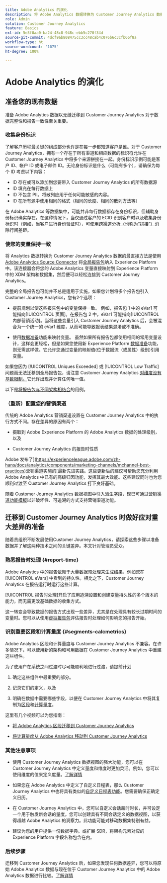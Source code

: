 ```yaml
---
title: Adobe Analytics 的演化
description: 将 Adobe Analytics 数据转换为 Customer Journey Analytics 数据的步骤
role: Admin
solution: Customer Journey Analytics
feature: Basics
exl-id: 5e3f0aa0-ba24-48c8-948c-ebb5c270f34d
source-git-commit: 4dcf9ab808475cc3cc48cab4c076b6c3cfb66f8a
workflow-type: ht
source-wordcount: '1075'
ht-degree: 100%

---
```


# Adobe Analytics 的演化

## 准备您的现有数据

准备 Adobe Analytics 数据以无缝迁移到 Customer Journey Analytics 对于数据完整性和报告一致性至关重要。

### 收集身份标识

了解客户历程最关键的组成部分也许是在每一步都知道客户是谁。对于 Customer Journey Analytics，拥有一个存在于所有渠道和相应数据的标识符允许在 Customer Journey Analytics 中将多个来源拼接在一起。身份标识示例可能是客户 ID、帐户 ID 或电子邮件 ID。无论身份标识是什么（可能有多个），请确保为每个 ID 考虑以下内容：

* ID 存在或可以添加到您要带入 Customer Journey Analytics 的所有数据源
* ID 填充在每行数据上
* ID 不包含 PII。将散列应用于任何可能敏感的内容。
* ID 在所有源中使用相同的格式（相同的长度、相同的散列方法等）

在 Adobe Analytics 等数据集中，可能并非每行数据都存在身份标识，但辅助身份标识确实存在。在这种情况下，当仅通过客户的 ECID 识别客户时以及收集身份标识时（例如，当客户进行身份验证时），可使用[跨渠道分析（也称为“拼接”）](/help/stitching/overview.md)消除行间差距。

### 使您的变量保持一致

将 Analytics 数据转换为 Customer Journey Analytics 数据的最直接方法是使用 [Adobe Analytics Source Connector](https://experienceleague.adobe.com/zh-hans/docs/analytics/implementation/prepare/global-rs) 将[全局报告包](https://experienceleague.adobe.com/zh-hans/docs/experience-platform/sources/ui-tutorials/create/adobe-applications/analytics)纳入 Experience Platform 中。该连接器会将您的 Adobe Analytics 变量直接映射到 Experience Platform 中的 XDM 架构和数据集，然后便可以轻松连接到 Customer Journey Analytics。

完整的全局报告包可能并不总是适用于实施。如果您计划将多个报告包引入Customer Journey Analytics，您有2个选项：

* 提前规划以使这些报告包中的变量保持一致。 例如，报告包 1 中的 eVar1 可能指向[!UICONTROL 页面]。在报告包 2 中，eVar1 可能指向[!UICONTROL 内部营销活动]。当将这些变量引入 Customer Journey Analytics 后，会被混合为一个统一的 eVar1 维度，从而可能导致报表结果混淆或不准确。

* 使用[数据准备](https://experienceleague.adobe.com/zh-hans/docs/experience-platform/data-prep/home)功能来映射变量。 虽然如果所有报告包都使用相同的常用变量设计，这样会更轻松，但是如果您使用新 Experience Platform [数据准备](https://experienceleague.adobe.com/zh-hans/docs/experience-platform/sources/ui-tutorials/create/adobe-applications/analytics)功能，则无需这样做。它允许您通过变量的映射值(位于数据流（或属性）级别)引用变量。

如果您因为 [!UICONTROL Uniques Exceeded] 或 [!UICONTROL Low Traffic] 问题而无法迁移到全局报告包，请注意 Customer Journey Analytics [对维度没有基数限制。](/help/components/dimensions/high-cardinality.md)它允许出现并计算任何唯一值。

以下是[将报告包与不同架构相结合](/help/use-cases/aa-data/combine-report-suites.md)的用例。

### （重新）配置您的营销渠道

传统的 Adobe Analytics 营销渠道设置在 Customer Journey Analytics 中的执行方式不同。存在差异的原因有两个：

* 摄取到 Adobe Experience Platform 的 Adobe Analytics 数据的处理级别，以及

* Customer Journey Analytics 的报告时性质

Adobe 发布了](https://experienceleague.adobe.com/zh-hans/docs/analytics/components/marketing-channels/mchannel-best-practices)营销渠道实施的[最新先进实践。这些更新后的建议可帮助您充分利用 Adobe Analytics 中已有的高级归因功能，发挥其最大效能。这些建议同时也为您顺利过渡至 Customer Journey Analytics 打下良好基础。

随着 Customer Journey Analytics 数据视图中引入[派生字段](../data-views/derived-fields/derived-fields.md)，现已可通过[营销渠道功能模板](../data-views/derived-fields/derived-fields.md#function-templates)以非破坏性、可追溯的方式支持营销渠道功能。

## 迁移到 Customer Journey Analytics 时做好应对重大差异的准备

随着贵组织不断发展使用Customer Journey Analytics，请探索这些步骤以准备数据并了解这两种技术之间的关键差异。本文针对管理员受众。

### 熟悉报告时处理 {#report-time}

Adobe Analytics 中的报告依赖于大量数据预处理来生成结果，例如您在 [!UICONTROL eVars] 中看到的持久性。相比之下，Customer Journey Analytics 在报告运行时运行这些计算。

[!UICONTROL 报告时处理]开启了应用追溯设置和创建变量持久性的多个版本的能力，而无需更改基础数据的收集方式。

这一转变会导致数据的报告方式出现一些差异，尤其是在处理具有较长过期时间的变量时。您可以从使用[虚拟报告包](https://experienceleague.adobe.com/zh-hans/docs/analytics/components/virtual-report-suites/vrs-report-time-processing)评估报告时处理如何影响您的报告开始。

### 识别重要区段和计算量度 {#segments-calcmetrics}

Adobe Analytics 区段和计算量度与 Customer Journey Analytics 不兼容。在许多情况下，可以使用新的架构和可用数据在 Customer Journey Analytics 中重建这些组件。

为了使用户在系统之间过渡时尽可能顺利地进行过渡，请提前计划

1. 确定这些组件中最重要的部分。

2. 记录它们的定义，以及

3. 明确在数据中需要哪些字段，以便在 Customer Journey Analytics 中将其复制为[区段](/help/components/segments/seg-overview.md)和[计算量度](/help/components/calc-metrics/calc-metr-overview.md)。

这里有几个视频可以为您指南：

* [将 Adobe Analytics 区段迁移到 Customer Journey Analytics](https://experienceleague.adobe.com/docs/customer-journey-analytics-learn/tutorials/components/filters/moving-adobe-analytics-segments-to-customer-journey-analytics.html)

* [将计算量度从 Adobe Analytics 移动到 Customer Journey Analytics](https://experienceleague.adobe.com/zh-hans/docs/customer-journey-analytics-learn/tutorials/components/calc-metrics/moving-your-calculated-metrics-from-adobe-analytics-to-customer-journey-analytics)

### 其他注意事项

* 使用 Customer Journey Analytics 数据视图的强大功能，您可以在 Customer Journey Analytics 中定义量度和维度时更加灵活。例如，您可以使用维度的值来定义度量。[了解详情](/help/use-cases/data-views/data-views-usecases.md)

* 如果您在 Adobe Analytics 中定义了自定义日程表，那么 Customer Journey Analytics 中也将具有类似的[自定义日程表功能](/help/components/date-ranges/overview.md)。您需要确保正确定义日历。

* 在 Customer Journey Analytics 中，您可以自定义会话超时时长，并可设定一个用于触发新会话的量度。您可以创建具有不同会话定义的数据视图，以获得超越 Adobe Analytics 的洞察力。此功能可能对移动数据集特别有益。

* 建议为您的用户提供一份数据字典。或扩展 SDR，将架构元素对应的 Experience Platform 字段名称包含在内。

### 后续步骤

迁移到 Customer Journey Analytics 后，如果您发现任何数据差异，您可以将原始 Adobe Analytics 数据与现在位于 Customer Journey Analytics 中的 Adobe Analytics 数据进行比较。[了解详情](/help/troubleshooting/compare.md)
